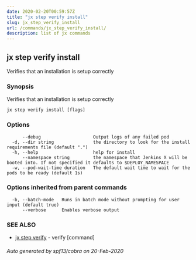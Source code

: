 ```yaml
---
date: 2020-02-20T00:59:57Z
title: "jx step verify install"
slug: jx_step_verify_install
url: /commands/jx_step_verify_install/
description: list of jx commands
---
```

## jx step verify install

Verifies that an installation is setup correctly

### Synopsis

Verifies that an installation is setup correctly

```
jx step verify install [flags]
```

### Options

```
      --debug                    Output logs of any failed pod
  -d, --dir string               the directory to look for the install requirements file (default ".")
  -h, --help                     help for install
      --namespace string         the namespace that Jenkins X will be booted into. If not specified it defaults to $DEPLOY_NAMESPACE
  -w, --pod-wait-time duration   The default wait time to wait for the pods to be ready (default 1s)
```

### Options inherited from parent commands

```
  -b, --batch-mode   Runs in batch mode without prompting for user input (default true)
      --verbose      Enables verbose output
```

### SEE ALSO

* [jx step verify](/commands/jx_step_verify/)	 - verify [command]

###### Auto generated by spf13/cobra on 20-Feb-2020
